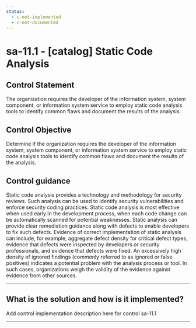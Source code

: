 ```yaml
---
status:
  - c-not-implemented
  - c-not-documented
---
```


# sa-11.1 - \[catalog\] Static Code Analysis

## Control Statement

The organization requires the developer of the information system, system component, or information system service to employ static code analysis tools to identify common flaws and document the results of the analysis.

## Control Objective

Determine if the organization requires the developer of the information system, system component, or information system service to employ static code analysis tools to identify common flaws and document the results of the analysis.

## Control guidance

Static code analysis provides a technology and methodology for security reviews. Such analysis can be used to identify security vulnerabilities and enforce security coding practices. Static code analysis is most effective when used early in the development process, when each code change can be automatically scanned for potential weaknesses. Static analysis can provide clear remediation guidance along with defects to enable developers to fix such defects. Evidence of correct implementation of static analysis can include, for example, aggregate defect density for critical defect types, evidence that defects were inspected by developers or security professionals, and evidence that defects were fixed. An excessively high density of ignored findings (commonly referred to as ignored or false positives) indicates a potential problem with the analysis process or tool. In such cases, organizations weigh the validity of the evidence against evidence from other sources.

______________________________________________________________________

## What is the solution and how is it implemented?

Add control implementation description here for control sa-11.1

______________________________________________________________________
